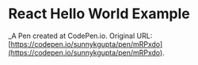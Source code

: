 # React Hello World Example
 _A Pen created at CodePen.io. Original URL: [https://codepen.io/sunnykgupta/pen/mRPxdo](https://codepen.io/sunnykgupta/pen/mRPxdo).

 